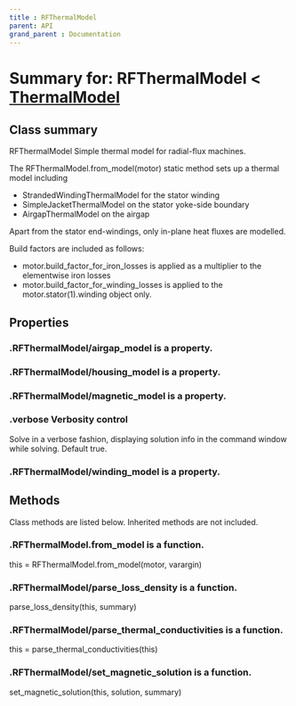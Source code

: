 ```yaml
---
title : RFThermalModel
parent: API
grand_parent : Documentation
---
```

# Summary for: **RFThermalModel**  < [ThermalModel](ThermalModel.html)

## Class summary

RFThermalModel Simple thermal model for radial-flux machines.

The RFThermalModel.from_model(motor) static method sets up a thermal
model including
* StrandedWindingThermalModel for the stator winding
* SimpleJacketThermalModel on the stator yoke-side boundary
* AirgapThermalModel on the airgap

Apart from the stator end-windings, only in-plane heat fluxes are
modelled.

Build factors are included as follows:
* motor.build_factor_for_iron_losses is applied as a multiplier to
the elementwise iron losses
* motor.build_factor_for_winding_losses is applied to the
motor.stator(1).winding object only.

## Properties

### .RFThermalModel/**airgap_model** is a property.

### .RFThermalModel/**housing_model** is a property.

### .RFThermalModel/**magnetic_model** is a property.

### .**verbose** Verbosity control

Solve in a verbose fashion, displaying solution info in the
command window while solving. Default true.

### .RFThermalModel/**winding_model** is a property.


## Methods

Class methods are listed below. Inherited methods are not included.

### .RFThermalModel.**from_model** is a function.
this = RFThermalModel.from_model(motor, varargin)

### .RFThermalModel/**parse_loss_density** is a function.
parse_loss_density(this, summary)

### .RFThermalModel/**parse_thermal_conductivities** is a function.
this = parse_thermal_conductivities(this)

### .RFThermalModel/**set_magnetic_solution** is a function.
set_magnetic_solution(this, solution, summary)


